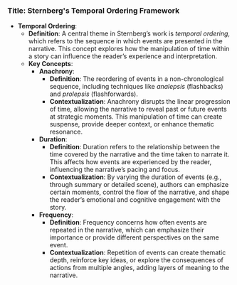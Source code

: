### Title: **Sternberg's Temporal Ordering Framework**
- **Temporal Ordering**:
  - **Definition**: A central theme in Sternberg’s work is *temporal ordering*, which refers to the sequence in which events are presented in the narrative. This concept explores how the manipulation of time within a story can influence the reader’s experience and interpretation.
  - **Key Concepts**:
    - **Anachrony**:
      - **Definition**: The reordering of events in a non-chronological sequence, including techniques like *analepsis* (flashbacks) and *prolepsis* (flashforwards).
      - **Contextualization**: Anachrony disrupts the linear progression of time, allowing the narrative to reveal past or future events at strategic moments. This manipulation of time can create suspense, provide deeper context, or enhance thematic resonance.
    - **Duration**:
      - **Definition**: Duration refers to the relationship between the time covered by the narrative and the time taken to narrate it. This affects how events are experienced by the reader, influencing the narrative’s pacing and focus.
      - **Contextualization**: By varying the duration of events (e.g., through summary or detailed scene), authors can emphasize certain moments, control the flow of the narrative, and shape the reader’s emotional and cognitive engagement with the story.
    - **Frequency**:
      - **Definition**: Frequency concerns how often events are repeated in the narrative, which can emphasize their importance or provide different perspectives on the same event.
      - **Contextualization**: Repetition of events can create thematic depth, reinforce key ideas, or explore the consequences of actions from multiple angles, adding layers of meaning to the narrative.